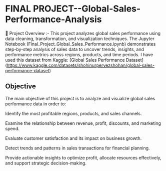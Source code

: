 # FINAL PROJECT--Global-Sales-Performance-Analysis


📌 Project Overview :- This project analyzes global sales performance using data cleaning, transformation, and visualization techniques. The Jupyter Notebook (Final_Project_Global_Sales_Performance.ipynb) demonstrates step-by-step analysis of sales data to uncover trends, insights, and performance metrics across regions, products, and time periods.
I have used this dataset from Kaggle: [Global Sales Performance Dataset] (https://www.kaggle.com/datasets/shohinurpervezshohan/global-sales-performance-dataset)

## Objective 

  The main objective of this project is to analyze and visualize global sales performance data in order to: 

Identify the most profitable regions, products, and sales channels. 

Examine the relationship between revenue, profit, discounts, and marketing spend. 

Evaluate customer satisfaction and its impact on business growth. 

Detect trends and patterns in sales transactions for financial planning. 

Provide actionable insights to optimize profit, allocate resources effectively, and support strategic decision-making. 
